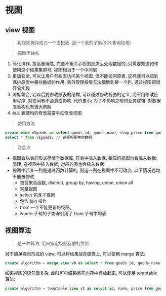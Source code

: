 # 视图

## view 视图

> 将视图保存成为一个虚拟表, 是一个表的子集(SQL查询结果)

> 视图优缺点

1. 简化操作, 提高重用性, 完全不用关心视图是怎么处理数据的, 只需要知道如何使用这个结果集即可, 视图相当于一个中间层
1. 更加安全, 可以让用户有权去访问某个视图, 但不能访问原表, 这样就可以起到保护原表中某些数据的作用, 另外管理权限无法细致到某一个列, 通过视图则很容易实现
1. 降低耦合, 若以后要修改原表的结构, 可以通过修改视图的定义, 而不用修改应用程序, 对访问者不会造成影响, 代价更小; 为了不影响之前的业务逻辑, 对数据库重构也有很大帮助
1. `缺点` 表结构的修改需要手动修改视图

> 使用方法

```sql
create view v1goods as select goods_id, goods_name, shop_price from goods; // 创建视图
select * from v1goods; // 选择视图中的数据
```

> 注意点

- 视图会以表的形式存储于数据库, 在表中插入数据, 相应的视图也会插入数据; 同理, 在视图中插入数据, 对应的表也会插入数据
- 视图中若某一列是通过函数计算的, 则这一列在视图中不可改变, 以下情况也均不能被修改
    - 包含聚合函数, distinct, group by, having, union, union all
    - 常量视图
    - select 包含子查询
    - 包含 join 操作
    - from 一个不能更新的视图。
    - where 子句的子查询引用了 from 子句中的表

## 视图算法

> 是一种算法, 用来指定视图存放的位置

对于简单查询形成的 view, 可以将结果放在硬盘上, 可以使用 merge 算法:

```sql
create algorithm = merge view v0 as select * from goods_id, goods_name from goods;
```

如果视图的语句很复杂, 此时可将结果集在内存中存放起来, 可以使用 temptable 算法: 

```sql
create algorithm = temptable view v1 as select id, name, price from goods;
```
